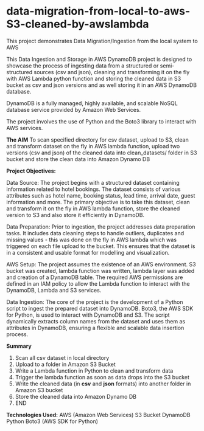 # data-migration-from-local-to-aws-S3-cleaned-by-awslambda
This project demonstrates Data Migration/Ingestion from the local system to AWS

This Data Ingestion and Storage in AWS DynamoDB project is designed to showcase the process of ingesting data from a structured or semi-structured sources (csv and json), cleaning and transforming it on the fly with AWS Lambda python function and storing the cleaned data in S3 bucket as csv and json versions and as well storing it in an AWS DynamoDB database. 

DynamoDB is a fully managed, highly available, and scalable NoSQL database service provided by Amazon Web Services. 

The project involves the use of Python and the Boto3 library to interact with AWS services.

**The AIM**
To scan specified directory for csv dataset, upload to S3, clean and transform dataset on the fly in AWS lambda function, upload two versions (csv and json) of the cleaned data into clean_datasets/ folder in S3 bucket and store the clean data into Amazon Dynamo DB


**Project Objectives:**

Data Source: The project begins with a structured dataset containing information related to hotel bookings. The dataset consists of various attributes such as hotel name, booking status, lead time, arrival date, guest information and more. The primary objective is to take this dataset, clean and transform it on the fly in AWS lambda function, store the cleaned version to S3 and also store it efficiently in DynamoDB.

Data Preparation: Prior to ingestion, the project addresses data preparation tasks. It includes data cleaning steps to handle outliers, duplicates and missing values - this was done on the fly in AWS lambda which was triggered on each file upload to the bucket. This ensures that the dataset is in a consistent and usable format for modelling and visualization.

AWS Setup: The project assumes the existence of an AWS environment. S3 bucket was created, lambda function was written, lambda layer was added and creation of a DynamoDB table. The required AWS permissions are defined in an IAM policy to allow the Lambda function to interact with the DynamoDB, Lambda and S3 services.

Data Ingestion: The core of the project is the development of a Python script to ingest the prepared dataset into DynamoDB. Boto3, the AWS SDK for Python, is used to interact with DynamoDB and S3. The script dynamically extracts column names from the dataset and uses them as attributes in DynamoDB, ensuring a flexible and scalable data insertion process.

**Summary**
1. Scan all csv dataset in local directory
2. Upload to a folder in Amazon S3 Bucket
3. Write a Lambda function in Python to clean and transform data
4. Trigger the lambda function as soon as data drops into the S3 bucket
5. Write the cleaned data (in **csv** and **json** formats) into another folder in Amazon S3 bucket
6. Store the cleaned data into Amazon Dynamo DB
7. END

   
**Technologies Used:**
AWS (Amazon Web Services)
S3 Bucket
DynamoDB
Python
Boto3 (AWS SDK for Python)
